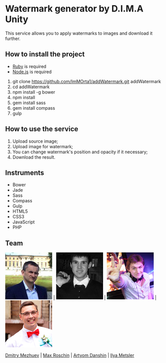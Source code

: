 # Watermark generator by D.I.M.A Unity

This service allows you to apply watermarks to images and download it further. 

## How to install the project
* [Ruby](https://www.ruby-lang.org/en/) is required
* [Node.js](https://nodejs.org/en/) is required

1. git clone https://github.com/ImMOrta1/addWatermark.git addWatermark
2. cd addWatermark
3. npm install -g bower
4. npm install
5. gem install sass
6. gem install compass
5. gulp

## How to use the service
1. Upload source image;
2. Upload image for watermark;
3. You can change watermark's position and opacity if it necessary;
4. Download the result.

## Instruments 

* Bower
* Jade
* Sass
* Compass
* Gulp
* HTML5
* CSS3
* JavaScript
* PHP

## Team 
[![Dmitry Mezhuev](https://github.com/imezler/Test/blob/master/team1.png)](https://github.com/ImMOrta1) | [![Max Roschin](https://github.com/imezler/Test/blob/master/team2.png)](https://github.com/Maksfin) | [![Artyom Danshin](https://github.com/imezler/Test/blob/master/team3.png)](https://github.com/SilverDragoon) | [![Ilya Metsler](https://github.com/imezler/Test/blob/master/team4.png)](https://github.com/imezler) 

[Dmitry Mezhuev](https://github.com/ImMOrta1)     | [Max Roschin](https://github.com/Maksfin)     | [Artyom Danshin](https://github.com/SilverDragoon)    | [Ilya Metsler](https://github.com/imezler)



